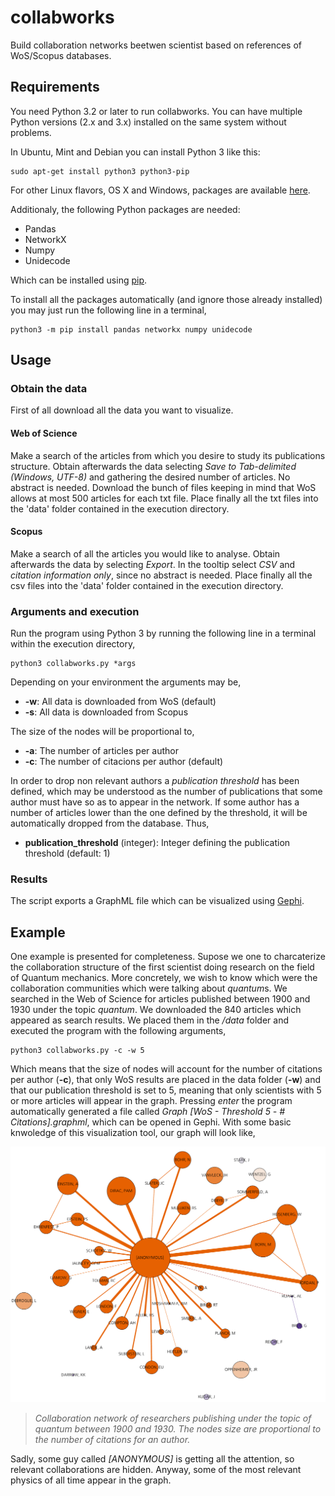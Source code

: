 # collabworks
Build collaboration networks beetwen scientist based on references of WoS/Scopus databases. 

## Requirements

You need Python 3.2 or later to run collabworks. You can have multiple Python versions (2.x and 3.x) installed on the same system without problems.

In Ubuntu, Mint and Debian you can install Python 3 like this:

	sudo apt-get install python3 python3-pip

For other Linux flavors, OS X and Windows, packages are available [here](http://www.python.org/getit/).

Additionaly, the following Python packages are needed:
* Pandas
* NetworkX
* Numpy
* Unidecode

Which can be installed using [pip](https://docs.python.org/3/installing/). 

To install all the packages automatically (and ignore those already installed) you may just run the following line in a terminal,

	python3 -m pip install pandas networkx numpy unidecode

## Usage

### Obtain the data

First of all download all the data you want to visualize. 

#### Web of Science
Make a search of the articles from which you desire to study its publications structure.
Obtain afterwards the data selecting *Save to Tab-delimited (Windows, UTF-8)* and gathering the desired number of articles. No abstract is needed.
Download the bunch of files keeping in mind that WoS allows at most 500 articles for each txt file.
Place finally all the txt files into the 'data' folder contained in the execution directory.

#### Scopus 
Make a search of all the articles you would like to analyse. 
Obtain afterwards the data by selecting *Export*. In the tooltip select *CSV* and *citation information only*, since no abstract is needed.
Place finally all the csv files into the 'data' folder contained in the execution directory.

### Arguments and execution

Run the program using Python 3 by running the following line in a terminal within the execution directory,

	python3 collabworks.py *args

Depending on your environment the arguments may be,

* **-w**: All data is downloaded from WoS (default)
* **-s**: All data is downloaded from Scopus

The size of the nodes will be proportional to,

* **-a**: The number of articles per author
* **-c**: The number of citacions per author (default)

In order to drop non relevant authors a *publication threshold* has been defined, which may be understood as the number of publications
that some author must have so as to appear in the network. If some author has a number of articles lower than the one defined by the threshold, it will be automatically
dropped from the database. Thus,

* **publication_threshold** (integer): Integer defining the publication threshold (default: 1)

### Results
The script exports a GraphML file which can be visualized using [Gephi](https://gephi.org/).

## Example 
One example is presented for completeness. Supose we one to charcaterize the collaboration structure of the first scientist doing research on the field of Quantum mechanics. More concretely, we wish to know which were the collaboration communities which were talking about *quantum*s. We searched in the Web of Science for articles published between 1900 and 1930 under the topic *quantum*. We downloaded the 840 articles which appeared as search results. We placed them in the */data* folder and executed the program with the following arguments,

	python3 collabworks.py -c -w 5

Which means that the size of nodes will account for the number of citations per author (**-c**), that only WoS results are placed in the data folder (**-w**) and that our publication threshold is set to 5, meaning that only scientists with 5 or more articles will appear in the graph. Pressing *enter* the program automatically generated a file called *Graph [WoS - Threshold 5 - # Citations].graphml*, which can be opened in Gephi. With some basic knwoledge of this visualization tool, our graph will look like,

![](example_network.png)
> *Collaboration network of researchers publishing under the topic of quantum between 1900 and 1930. The nodes size are proportional to the number of citations for an author.*

Sadly, some guy called *[ANONYMOUS]* is getting all the attention, so relevant collaborations are hidden. Anyway, some of the most relevant physics of all time appear in the graph. 

